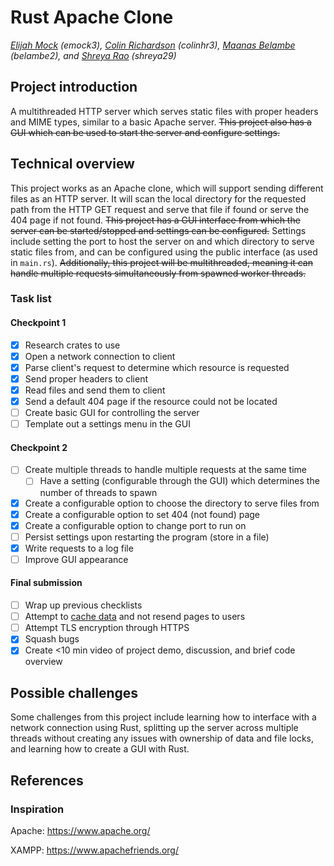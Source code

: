 # Rust Apache Clone

*[Elijah Mock](https://github.com/ekcom) (emock3), [Colin Richardson](https://github.com/crich46) (colinhr3), [Maanas Belambe](https://github.com/maanasbelambe) (belambe2), and [Shreya Rao](https://github.com/Sh-r-eya) (shreya29)*

## Project introduction
A multithreaded HTTP server which serves static files with proper headers and MIME types, similar to a basic Apache server.
~~This project also has a GUI which can be used to start the server and configure settings.~~

## Technical overview
This project works as an Apache clone, which will support sending different files as an HTTP server. It will scan the local directory for the requested path from the HTTP GET request and serve that file if found or serve the 404 page if not found. ~~This project has a GUI interface from which the server can be started/stopped and settings can be configured.~~ Settings include setting the port to host the server on and which directory to serve static files from, and can be configured using the public interface (as used in `main.rs`). ~~Additionally, this project will be multithreaded, meaning it can handle multiple requests simultaneously from spawned worker threads.~~

### Task list

#### Checkpoint 1

- [x] Research crates to use
- [x] Open a network connection to client
- [x] Parse client's request to determine which resource is requested
- [x] Send proper headers to client
- [x] Read files and send them to client
- [x] Send a default 404 page if the resource could not be located
- [ ] Create basic GUI for controlling the server
- [ ] Template out a settings menu in the GUI

#### Checkpoint 2

- [ ] Create multiple threads to handle multiple requests at the same time
    - [ ] Have a setting (configurable through the GUI) which determines the number of threads to spawn
- [x] Create a configurable option to choose the directory to serve files from
- [x] Create a configurable option to set 404 (not found) page
- [x] Create a configurable option to change port to run on
- [ ] Persist settings upon restarting the program (store in a file)
- [x] Write requests to a log file
- [ ] Improve GUI appearance

#### Final submission

- [ ] Wrap up previous checklists
- [ ] Attempt to [cache data](https://httpd.apache.org/docs/current/caching.html) and not resend pages to users
- [ ] Attempt TLS encryption through HTTPS
- [x] Squash bugs
- [x] Create <10 min video of project demo, discussion, and brief code overview

## Possible challenges

Some challenges from this project include learning how to interface with a network connection using Rust, splitting up the server across multiple threads without creating any issues with ownership of data and file locks, and learning how to create a GUI with Rust.

## References

### Inspiration

Apache: https://www.apache.org/

XAMPP: https://www.apachefriends.org/
